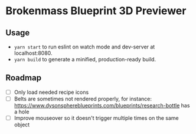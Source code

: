 # Brokenmass Blueprint 3D Previewer

## Usage

* `yarn start` to run eslint on watch mode and dev-server at localhost:8080.
* `yarn build` to generate a minified, production-ready build.

## Roadmap

- [ ] Only load needed recipe icons
- [ ] Belts are sometimes not rendered properly, for instance: https://www.dysonsphereblueprints.com/blueprints/research-bottle has a hole
- [ ] Improve mouseover so it doesn't trigger multiple times on the same object